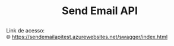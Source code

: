 <h1 align="center">
    <p>Send Email API</p>
</h1>

Link de acesso:<br>
🌐 https://sendemailapitest.azurewebsites.net/swagger/index.html
